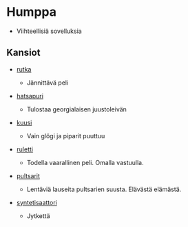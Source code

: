 # Humppa

- Viihteellisiä sovelluksia

## Kansiot

- [rutka](rutka/)
	- Jännittävä peli

- [hatsapuri](hatsapuri/)
	- Tulostaa georgialaisen juustoleivän

- [kuusi](kuusi/)
	- Vain glögi ja piparit puuttuu

- [ruletti](ruletti/)
	- Todella vaarallinen peli. Omalla vastuulla.

- [pultsarit](pultsarit/)
	- Lentäviä lauseita pultsarien suusta. Elävästä elämästä.

- [syntetisaattori](syntetisaattori/)
	- Jytkettä
